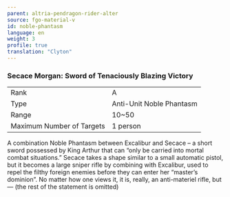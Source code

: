 ```yaml
---
parent: altria-pendragon-rider-alter
source: fgo-material-v
id: noble-phantasm
language: en
weight: 3
profile: true
translation: "Clyton"
---
```


### Secace Morgan: Sword of Tenaciously Blazing Victory

<table>
  <tr><td>Rank</td><td>A</td></tr>
  <tr><td>Type</td><td>Anti-Unit Noble Phantasm</td></tr>
  <tr><td>Range</td><td>10~50</td></tr>
  <tr><td>Maximum Number of Targets</td><td>1 person</td></tr>
</table>

A combination Noble Phantasm between Excalibur and Secace – a short sword possessed by King Arthur that can “only be carried into mortal combat situations.” Secace takes a shape similar to a small automatic pistol, but it becomes a large sniper rifle by combining with Excalibur, used to repel the filthy foreign enemies before they can enter her “master’s dominion”. No matter how one views it, it is, really, an anti-materiel rifle, but— (the rest of the statement is omitted)
